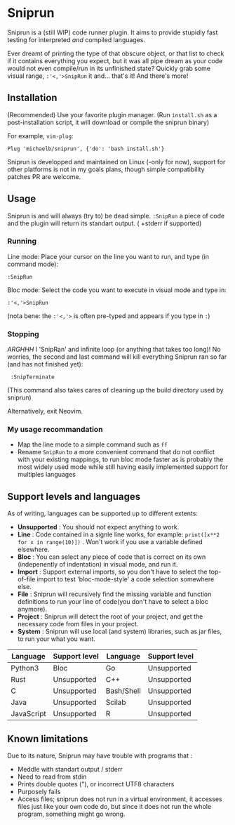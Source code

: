 # Sniprun

Sniprun is a (still WIP) code runner plugin. It aims to provide stupidly fast testing for interpreted _and_ compiled languages.

Ever dreamt of printing the type of that obscure object, or that list to check if it contains everything you expect, but it was all pipe dream as your code would not even compile/run in its unfinished state?
Quickly grab some visual range, `:'<,'>SnipRun` it and... that's it! And there's more!

## Installation

(Recommended) Use your favorite plugin manager. (Run `install.sh` as a post-installation script, it will download or compile the sniprun binary)

For example, `vim-plug`:

```vim
Plug 'michaelb/sniprun', {'do': 'bash install.sh'}
```

Sniprun is developped and maintained on Linux (-only for now), support for other platforms is not in my goals plans, though simple compatibility patches PR are welcome.

## Usage

Sniprun is and will always (try to) be dead simple. `:SnipRun` a piece of code and the plugin will return its standart output. ( +stderr if supported)

### Running

Line mode: Place your cursor on the line you want to run, and type (in command mode):

```vim
:SnipRun

```

Bloc mode: Select the code you want to execute in visual mode and type in:

```vim
:'<,'>SnipRun
```

(nota bene: the `:'<,'>` is often pre-typed and appears if you type in `:`)

### Stopping

_ARGHHH_ I 'SnipRan' and infinite loop (or anything that takes too long)!
No worries, the second and last command will kill everything Sniprun ran so far (and has not finished yet):

```vim
 :SnipTerminate
```

(This command also takes cares of cleaning up the build directory used by sniprun)

Alternatively, exit Neovim.

### My usage recommandation

- Map the line mode to a simple command such as `ff`
- Rename `SnipRun` to a more convenient command that do not conflict with your existing mappings, to run bloc mode faster as is probably the most widely used mode while still having easily implemented support for multiples languages

## Support levels and languages

As of writing, languages can be supported up to different extents:

- **Unsupported** : You should not expect anything to work.
- **Line** : Code contained in a signle line works, for example: `print([x**2 for x in range(10)])` . Won't work if you use a variable defined elsewhere.
- **Bloc** : You can select any piece of code that is correct on its own (indepenently of indentation) in visual mode, and run it.
- **Import** : Support external imports, so you don't have to select the top-of-file import to test 'bloc-mode-style' a code selection somewhere else.
- **File** : Sniprun will recursively find the missing variable and function definitions to run your line of code(you don't have to select a bloc anymore).
- **Project** : Sniprun will detect the root of your project, and get the necessary code from files in your project.
- **System** : Sniprun will use local (and system) libraries, such as jar files, to run your what you want.

| Language   | Support level | Language   | Support level |
| ---------- | ------------- | ---------- | ------------- |
| Python3    | Bloc          | Go         | Unsupported   |
| Rust       | Unsupported   | C++        | Unsupported   |
| C          | Unsupported   | Bash/Shell | Unsupported   |
| Java       | Unsupported   | Scilab     | Unsupported   |
| JavaScript | Unsupported   | R          | Unsupported   |

## Known limitations

Due to its nature, Sniprun may have trouble with programs that :

- Meddle with standart output / stderr
- Need to read from stdin
- Prints double quotes ("), or incorrect UTF8 characters
- Purposely fails
- Access files; sniprun does not run in a virtual environment, it accesses files just like your own code do, but since it does not run the whole program, something might go wrong.
